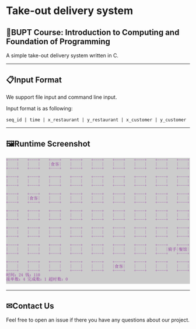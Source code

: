 # Take-out delivery system
## 📕BUPT Course: Introduction to Computing and Foundation of Programming
A simple take-out delivery system written in C.

---

## 📋Input Format

We support file input and command line input.

Input format is as following: 

```
seq_id | time | x_restaurant | y_restaurant | x_customer | y_customer
```

---

## 🖼Runtime Screenshot
<img src="./data/running.png" alt="running" style="zoom:50%;" />

---

## ✉Contact Us

Feel free to open an issue if there you have any questions about our project.
